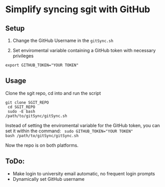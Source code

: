 # Simplify syncing sgit with GitHub
## Setup

1. Change the GitHub Username in the <code>gitSync.sh</code>

2. Set enviromental variable containing a GitHub token with necessary privileges

<code>export GITHUB_TOKEN="YOUR TOKEN"</code>


## Usage

Clone the sgit repo, cd into and run the script

<code>git clone SGIT_REPO<br>
cd SGIT_REPO<br>
sudo -E bash /path/to/gitSync/gitSync.sh
</code>


Instead of setting the enviromental variable for the GitHub token, you can set it within the command:
<code>
sudo GITHUB_TOKEN="YOUR TOKEN" bash /path/to/gitSync/gitSync.sh
</code>

Now the repo is on both platforms.


## ToDo:
- Make login to university email automatic, no frequent login prompts
- Dynamically set GitHub username
